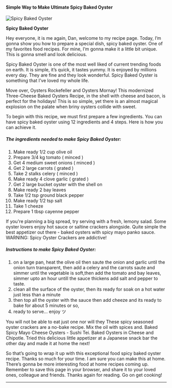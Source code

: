            

#### Simple Way to Make Ultimate Spicy Baked Oyster

![Spicy  Baked  Oyster](https://img-global.cpcdn.com/recipes/33585186/751x532cq70/spicy-baked-oyster-recipe-main-photo.jpg)

**Spicy Baked Oyster**

Hey everyone, it is me again, Dan, welcome to my recipe page. Today, I’m gonna show you how to prepare a special dish, spicy baked oyster. One of my favorites food recipes. For mine, I’m gonna make it a little bit unique. This is gonna smell and look delicious.

Spicy Baked Oyster is one of the most well liked of current trending foods on earth. It is simple, it’s quick, it tastes yummy. It is enjoyed by millions every day. They are fine and they look wonderful. Spicy Baked Oyster is something that I’ve loved my whole life.

Move over, Oysters Rockefeller and Oysters Mornay! This modernized Three-Cheese Baked Oysters Recipe, in the shell with cheese and bacon, is perfect for the holidays! This is so simple, yet there is an almost magical explosion on the palate when briny oysters collide with sweet.

To begin with this recipe, we must first prepare a few ingredients. You can have spicy baked oyster using 12 ingredients and 4 steps. Here is how you can achieve it.

##### The ingredients needed to make Spicy Baked Oyster:

1.  Make ready 1/2 cup olive oil
2.  Prepare 3/4 kg tomato ( minced )
3.  Get 4 medium sweet onions ( minced )
4.  Get 2 large carrots ( grated )
5.  Take 2 stalks celery ( minced )
6.  Make ready 4 clove garlic ( grated )
7.  Get 2 large bucket oyster with the shell on
8.  Make ready 2 bay leaves
9.  Take 1/2 tsp ground black pepper
10.  Make ready 1/2 tsp salt
11.  Take 1 cheeze
12.  Prepare 1 tbsp cayenne pepper

If you're planning a big spread, try serving with a fresh, lemony salad. Some oyster lovers enjoy hot sauce or saltine crackers alongside. Quite simple the best appetizer out there - baked oysters with spicy mayo panko sauce. WARNING: Spicy Oyster Crackers are addictive!

##### Instructions to make Spicy Baked Oyster:

1.  on a large pan, heat the olive oil then saute the onion and garlic until the onion turn transparent, then add a celery and the carrots saute and simmer until the vegetable is soft,then add the tomato and bay leaves, simmer upto an hour untill the sauce thickens add salt and pepper to taste.
2.  clean all the surface of the oyster, then its ready for soak on a hot water just less than a minute
3.  then top all the oyster with the sauce then add cheeze and its ready to bake for about 5 minutes or so,
4.  ready to serve… enjoy ツ

You will not be able to eat just one nor will they These spicy seasoned oyster crackers are a no-bake recipe. Mix the oil with spices and. Baked Spicy Mayo Cheese Oysters - Sushi Tei. Baked Oysters in Cheese and Chipotle. Tried this delicious little appetizer at a Japanese snack bar the other day and made it at home the next!

So that’s going to wrap it up with this exceptional food spicy baked oyster recipe. Thanks so much for your time. I am sure you can make this at home. There’s gonna be more interesting food at home recipes coming up. Remember to save this page in your browser, and share it to your loved ones, colleague and friends. Thanks again for reading. Go on get cooking!

* * *